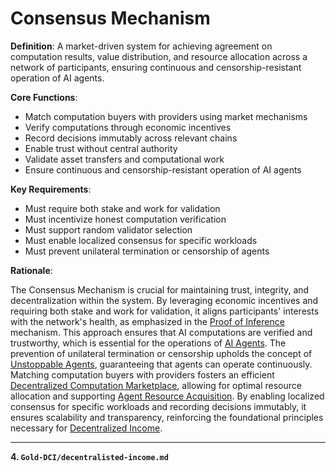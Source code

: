 # Consensus Mechanism

**Definition**: A market-driven system for achieving agreement on computation results, value distribution, and resource allocation across a network of participants, ensuring continuous and censorship-resistant operation of AI agents.

**Core Functions**:
- Match computation buyers with providers using market mechanisms
- Verify computations through economic incentives
- Record decisions immutably across relevant chains
- Enable trust without central authority
- Validate asset transfers and computational work
- Ensure continuous and censorship-resistant operation of AI agents

**Key Requirements**:
- Must require both stake and work for validation
- Must incentivize honest computation verification
- Must support random validator selection
- Must enable localized consensus for specific workloads
- Must prevent unilateral termination or censorship of agents

**Rationale**:

The Consensus Mechanism is crucial for maintaining trust, integrity, and decentralization within the system. By leveraging economic incentives and requiring both stake and work for validation, it aligns participants' interests with the network's health, as emphasized in the [Proof of Inference](proof-of-inference.md) mechanism. This approach ensures that AI computations are verified and trustworthy, which is essential for the operations of [AI Agents](DCI-Agent.md). The prevention of unilateral termination or censorship upholds the concept of [Unstoppable Agents](unstoppable-agents.md), guaranteeing that agents can operate continuously. Matching computation buyers with providers fosters an efficient [Decentralized Computation Marketplace](decentralized-computation-marketplace.md), allowing for optimal resource allocation and supporting [Agent Resource Acquisition](agent-resource-acquisition.md). By enabling localized consensus for specific workloads and recording decisions immutably, it ensures scalability and transparency, reinforcing the foundational principles necessary for [Decentralized Income](decentralized-income.md).

---

**4. `Gold-DCI/decentralisted-income.md`**